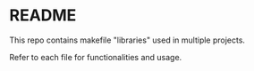 # README

This repo contains makefile "libraries" used in multiple projects.

Refer to each file for functionalities and usage.
